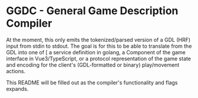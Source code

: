 # GGDC - General Game Description Compiler

At the moment, this only emits the tokenized/parsed version of a GDL (HRF) input
from stdin to stdout.  The goal is for this to be able to translate from the GDL
into one of [ a service definition in golang, a Component of the game interface
in Vue3/TypeScript, or a protocol representation of the game state and encoding
for the client's (GDL-formatted or binary) play/movement actions.

This README will be filled out as the compiler's functionality and flags expands.